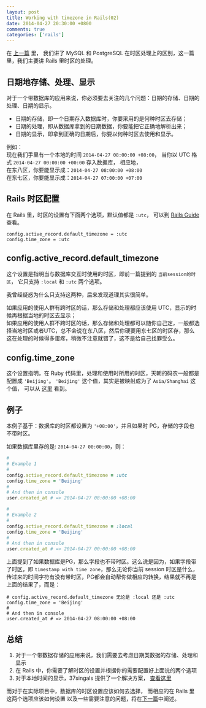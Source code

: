```yaml
---
layout: post
title: Working with timezone in Rails(02)
date: 2014-04-27 20:30:00 +0800
comments: true
categories: ['rails']
---
```


在 [上一篇](/blog/2014/04/27/working-with-timezone-in-rails-01) 里，
我们讲了 MySQL 和 PostgreSQL 在时区处理上的区别，这一篇里，我们主要讲 Rails 里时区的处理。

## 日期地存储、处理、显示

对于一个带数据库的应用来说，你必须要去关注的几个问题：日期的存储、日期的处理、日期的显示。

- 日期的存储，即一个日期存入数据库时，你要采用的是何种时区去存储；
- 日期的处理，即从数据库拿到的日期数据，你要能把它正确地解析出来；
- 日期的显示，即拿到正确的日期后，你要以何种时区去使用和显示。

例如：<br>
现在我们手里有一个本地的时间 `2014-04-27 08:00:00 +08:00`，
当你以 UTC 格式 `2014-04-27 00:00:00 +00:00` 存入数据库，
相应地，<br>
在东八区，你要能显示成：`2014-04-27 08:00:00 +08:00` <br>
在东七区，你要能显示成：`2014-04-27 07:00:00 +07:00`

## Rails 时区配置

在 Rails 里，时区的设置有下面两个选项，默认值都是 `:utc`，
可以到 [Rails Guide](http://guides.rubyonrails.org/configuring.html)  查看。

```
config.active_record.default_timezone = :utc
config.time_zone = :utc
```

## config.active_record.default_timezone

这个设置是指明当与数据库交互时使用的时区，即前一篇提到的 `当前session的时区`，
它只支持 `:local` 和 `:utc` 两个选项。

我曾经疑惑为什么只支持这两种，后来发现道理其实很简单。

如果应用的使用人群有跨时区的话，那么存储和处理都应该使用 UTC，显示的时候再根据当地的时区去显示；<br>
如果应用的使用人群不跨时区的话，那么存储和处理都可以随你自己定，一般都选择当地时区或者UTC，总不会说在东八区，然后你硬要用东七区的时区存，那么这在处理的时候得多蛋疼，稍微不注意就错了，这不是给自己找罪受么。

## config.time_zone

这个设置指明，在 Ruby 代码里，处理和使用时所用的时区，天朝的码农一般都是配置成 `'Beijing'`。
`'Beijing'` 这个值，其实是被映射成为了 `Asia/Shanghai` 这个值，
可以从 [这里](http://api.rubyonrails.org/classes/ActiveSupport/TimeZone.html) 看到。

## 例子

本例子基于：数据库的时区都设置为 `'+08:00'`，并且如果时 PG，存储的字段也不带时区。

如果数据库里存的是: `2014-04-27 00:00:00`，则：

```ruby
#
# Example 1
#
config.active_record.default_timezone = :utc
config.time_zone = 'Beijing'
#
# And then in console
user.created_at # => 2014-04-27 08:00:00 +08:00

#
# Example 2
#
config.active_record.default_timezone = :local
config.time_zone = 'Beijing'
#
# And then in console
user.created_at # => 2014-04-27 00:00:00 +08:00
```

上面提到了如果数据库是PG，那么字段也不带时区。这么说是因为，如果字段带了时区，即 `timestamp with time zone`，那么无论你当前 session 时区是什么，传过来的时间字符有没有带时区，PG都会自动帮你做相应的转换，结果就不再是上面的结果了，而是：

```
# config.active_record.default_timezone 无论是 :local 还是 :utc
config.time_zone = 'Beijing'
#
# And then in console
user.created_at # => 2014-04-27 08:00:00 +08:00
```

## 总结

1. 对于一个带数据存储的应用来说，我们需要去考虑日期类数据的存储、处理和显示
2. 在 Rails 中，你需要了解时区的设置并根据你的需要配置好上面说的两个选项
3. 对于本地时间的显示，37singals 提供了一个解决方案， [查看这里](https://github.com/basecamp/local_time)

而对于在实际项目中，数据库的时区设置应该如何去选择，
而相应的在 Rails 里这两个选项应该如何设置
以及一些需要注意的问题，将在[下一篇](/blog/2014/05/18/working-with-timezone-in-rails-03)中阐述。

<br />
